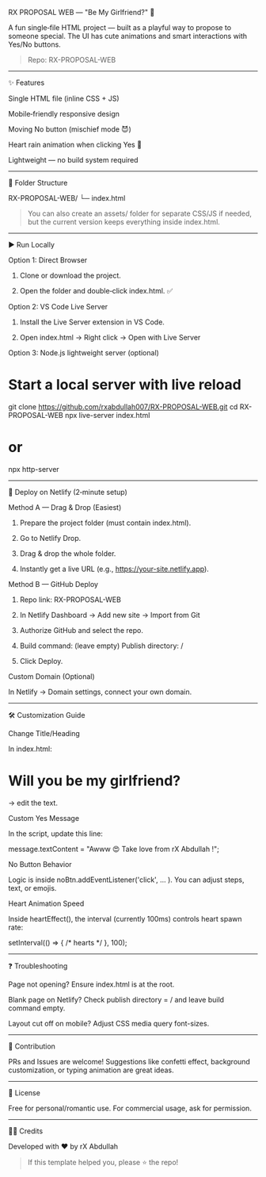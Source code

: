 RX PROPOSAL WEB — "Be My Girlfriend?" 💌

A fun single‑file HTML project — built as a playful way to propose to someone special. The UI has cute animations and smart interactions with Yes/No buttons.

> Repo: RX-PROPOSAL-WEB




---

✨ Features

Single HTML file (inline CSS + JS)

Mobile‑friendly responsive design

Moving No button (mischief mode 😈)

Heart rain animation when clicking Yes 💖

Lightweight — no build system required



---

📂 Folder Structure

RX-PROPOSAL-WEB/
└─ index.html

> You can also create an assets/ folder for separate CSS/JS if needed, but the current version keeps everything inside index.html.




---

▶️ Run Locally

Option 1: Direct Browser

1. Clone or download the project.


2. Open the folder and double‑click index.html. ✅



Option 2: VS Code Live Server

1. Install the Live Server extension in VS Code.


2. Open index.html → Right click → Open with Live Server



Option 3: Node.js lightweight server (optional)

# Start a local server with live reload
git clone https://github.com/rxabdullah007/RX-PROPOSAL-WEB.git
cd RX-PROPOSAL-WEB
npx live-server index.html
# or
npx http-server


---

🚀 Deploy on Netlify (2‑minute setup)

Method A — Drag & Drop (Easiest)

1. Prepare the project folder (must contain index.html).


2. Go to Netlify Drop.


3. Drag & drop the whole folder.


4. Instantly get a live URL (e.g., https://your-site.netlify.app).



Method B — GitHub Deploy

1. Repo link: RX-PROPOSAL-WEB


2. In Netlify Dashboard → Add new site → Import from Git


3. Authorize GitHub and select the repo.


4. Build command: (leave empty)
Publish directory: /


5. Click Deploy.



Custom Domain (Optional)

In Netlify → Domain settings, connect your own domain.



---

🛠️ Customization Guide

Change Title/Heading

In index.html: <h1 id="question">Will you be my girlfriend?</h1> → edit the text.


Custom Yes Message

In the script, update this line:


message.textContent = "Awww 😍 Take love from rX Abdullah !";

No Button Behavior

Logic is inside noBtn.addEventListener('click', ... ). You can adjust steps, text, or emojis.


Heart Animation Speed

Inside heartEffect(), the interval (currently 100ms) controls heart spawn rate:


setInterval(() => { /* hearts */ }, 100);


---

❓ Troubleshooting

Page not opening? Ensure index.html is at the root.

Blank page on Netlify? Check publish directory = / and leave build command empty.

Layout cut off on mobile? Adjust CSS media query font-sizes.



---

🤝 Contribution

PRs and Issues are welcome! Suggestions like confetti effect, background customization, or typing animation are great ideas.


---

📜 License

Free for personal/romantic use. For commercial usage, ask for permission.


---

👨‍💻 Credits

Developed with ❤️ by rX Abdullah

> If this template helped you, please ⭐️ the repo!



